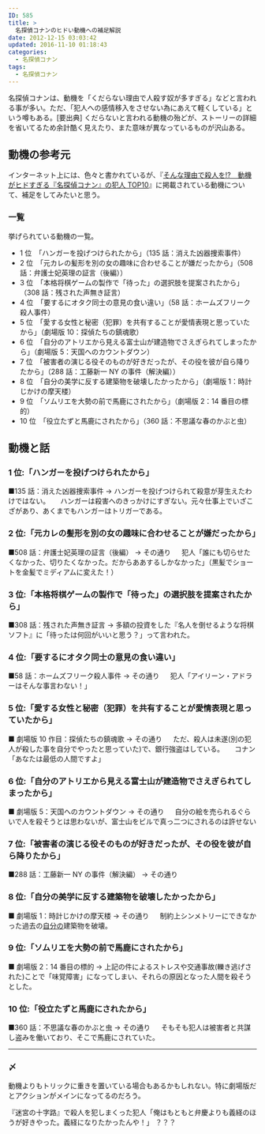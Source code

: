 ```yaml
---
ID: 585
title: >
  名探偵コナンのヒドい動機への補足解説
date: 2012-12-15 03:03:42
updated: 2016-11-10 01:18:43
categories:
  - 名探偵コナン
tags:
  - 名探偵コナン
---
```


名探偵コナンは、動機を「くだらない理由で人殺す奴が多すぎる」などと言われる事が多い。ただ、「犯人への感情移入をさせない為にあえて軽くしている」という噂もある。[要出典]
くだらないと言われる動機の殆どが、ストーリーの詳細を省いてるため余計酷く見えたり、また意味が異なっているものが沢山ある。

<!--more-->

## 動機の参考元

インターネット上には、色々と書かれているが、『[そんな理由で殺人を!?　動機がヒドすぎる『名探偵コナン』の犯人 TOP10](http://getnews.jp/archives/102182)』に掲載されている動機について、補足をしてみたいと思う。

### 一覧

挙げられている動機の一覧。

- 1 位　「ハンガーを投げつけられたから」（135 話：消えた凶器捜索事件）
- 2 位　「元カレの髪形を別の女の趣味に合わせることが嫌だったから」（508 話：弁護士妃英理の証言（後編））
- 3 位　「本格将棋ゲームの製作で「待った」の選択肢を提案されたから」（308 話：残された声無き証言）
- 4 位　「要するにオタク同士の意見の食い違い」（58 話：ホームズフリーク殺人事件）
- 5 位　「愛する女性と秘密（犯罪）を共有することが愛情表現と思っていたから」（劇場版 10：探偵たちの鎮魂歌）
- 6 位　「自分のアトリエから見える富士山が建造物でさえぎられてしまったから」（劇場版 5：天国へのカウントダウン）
- 7 位　「被害者の演じる役そのものが好きだったが、その役を彼が自ら降りたから」（288 話：工藤新一 NY の事件（解決編））
- 8 位　「自分の美学に反する建築物を破壊したかったから」（劇場版 1：時計じかけの摩天楼）
- 9 位　「ソムリエを大勢の前で馬鹿にされたから」（劇場版 2：14 番目の標的）
- 10 位　「役立たずと馬鹿にされたから」（360 話：不思議な春のかぶと虫）

## 動機と話

### 1 位:「ハンガーを投げつけられたから」

■135 話：消えた凶器捜索事件
→ ハンガーを投げつけられて殺意が芽生えたわけではない。
　 ハンガーは殺害へのきっかけにすぎない。元々仕事上でいざこざがあり、あくまでもハンガーはトリガーである。

### 2 位:「元カレの髪形を別の女の趣味に合わせることが嫌だったから」

■508 話：弁護士妃英理の証言（後編）
→ その通り
　 犯人「誰にも切らせたくなかった、切りたくなかった。だからああするしかなかった」（黒髪でショートを金髪でミディアムに変えた！）

### 3 位:「本格将棋ゲームの製作で「待った」の選択肢を提案されたから」

■308 話：残された声無き証言
→ 多額の投資をした『名人を倒せるような将棋ソフト』に「待ったは何回がいいと思う？」って言われた。

### 4 位:「要するにオタク同士の意見の食い違い」

■58 話：ホームズフリーク殺人事件
→ その通り
　 犯人「アイリーン・アドラーはそんな事言わない！」

### 5 位:「愛する女性と秘密（犯罪）を共有することが愛情表現と思っていたから」

■ 劇場版 10 作目：探偵たちの鎮魂歌
→ その通り
　 ただ、殺人は未遂(別の犯人が殺した事を自分でやったと思っていた)で、銀行強盗はしている。
　 <span class="text-muted">コナン「あなたは最低の人間ですよ」</span>

### 6 位:「自分のアトリエから見える富士山が建造物でさえぎられてしまったから」

■ 劇場版 5：天国へのカウントダウン
→ その通り
　 自分の絵を売られるぐらいで人を殺そうとは思わないが、富士山をビルで真っ二つにされるのは許せない

### 7 位:「被害者の演じる役そのものが好きだったが、その役を彼が自ら降りたから」

■288 話：工藤新一 NY の事件（解決編）
→ その通り

### 8 位:「自分の美学に反する建築物を破壊したかったから」

■ 劇場版 1：時計じかけの摩天楼
→ その通り
　 制約上シンメトリーにできなかった過去の<u>自分の</u>建築物を破壊。

### 9 位:「ソムリエを大勢の前で馬鹿にされたから」

■ 劇場版 2：14 番目の標的
→ 上記の件によるストレスや交通事故(轢き逃げされた)ことで「味覚障害」になってしまい、それらの原因となった人間を殺そうとした。

### 10 位:「役立たずと馬鹿にされたから」

■360 話：不思議な春のかぶと虫
→ その通り
　 そもそも犯人は被害者と共謀し盗みを働いており、そこで馬鹿にされていた。

---

### 〆

動機よりもトリックに重きを置いている場合もあるかもしれない。特に劇場版だとアクションがメインになってるのだろう。

『迷宮の十字路』で殺人を犯しまくった犯人「俺はもともと弁慶よりも義経のほうが好きやった。義経になりたかったんや！」
？？？
